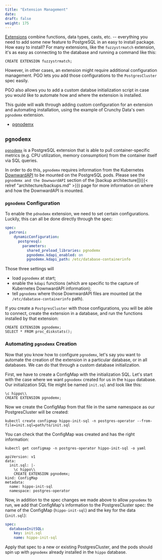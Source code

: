 ```yaml
---
title: "Extension Management"
date:
draft: false
weight: 175
---
```


[Extensions](https://www.postgresql.org/docs/current/external-extensions.html) combine functions, data types, casts, etc. -- everything you need 
to add some new feature to PostgreSQL in an easy to install package. How easy to install?
For many extensions, like the `fuzzystrmatch` extension, it's as easy as connecting to the database and running a command like this:

```
CREATE EXTENSION fuzzystrmatch;
```

However, in other cases, an extension might require additional configuration management. 
PGO lets you add those configurations to the `PostgresCluster` spec easily. 


PGO also allows you to add a custom databse initialization script in case you would like to 
automate how and where the extension is installed. 


This guide will walk through adding custom configuration for an extension and 
automating installation, using the example of Crunchy Data's own `pgnodemx` extension.

- [pgnodemx](#pgnodemx)

## `pgnodemx`

[`pgnodemx`](https://github.com/CrunchyData/pgnodemx) is a PostgreSQL extension
that is able to pull container-specific metrics (e.g. CPU utilization, memory
consumption) from the container itself via SQL queries.

In order to do this, `pgnodemx` requires information from the Kubernetes [DownwardAPI](https://kubernetes.io/docs/tasks/inject-data-application/downward-api-volume-expose-pod-information/) 
to be mounted on the PostgreSQL pods. Please see the `pgnodemx and the DownwardAPI` 
section of the [backup architecture]]({{< relref "architecture/backups.md" >}}) page for more information on 
where and how the DownwardAPI is mounted.

### `pgnodemx` Configuration

To enable the `pdnodemx` extension, we need to set certain configurations. Luckily, 
this can all be done directly through the spec:

```yaml
spec:
  patroni:
    dynamicConfiguration:
      postgresql:
        parameters:
          shared_preload_libraries: pgnodemx
          pgnodemx.kdapi_enabled: on
          pgnodemx.kdapi_path: /etc/database-containerinfo
```

Those three settings will 

* load `pgnodemx` at start;
* enable the `kdapi` functions (which are specific to the capture of Kubernetes DownwardAPI information);
* tell `pgnodemx` where those DownwardAPI files are mounted (at the `/etc/dabatase-containerinfo` path).

If you create a `PostgresCluster` with those configurations, you will be able to connect, 
create the extension in a database, and run the functions installed by that extension:

```
CREATE EXTENSION pgnodemx;
SELECT * FROM proc_diskstats();
```

### Automating `pgnodemx` Creation

Now that you know how to configure `pgnodemx`, let's say you want to automate the creation of 
the extension in a particular database, or in all databases. We can do that through 
a custom database initialization.

First, we have to create a ConfigMap with the initialization SQL. Let's start with the 
case where we want `pgnodemx` created for us in the `hippo` database. Our initialization 
SQL file might be named `init.sql` and look like this:

```
\c hippo\\
CREATE EXTENSION pgnodemx;
```

Now we create the ConfigMap from that file in the same namespace as our PostgresCluster will be created:

```shell
kubectl create configmap hippo-init-sql -n postgres-operator --from-file=init.sql=path/to/init.sql
```

You can check that the ConfigMap was created and has the right information:

```shell
kubectl get configmap -n postgres-operator hippo-init-sql -o yaml

apiVersion: v1
data:
  init.sql: |-
    \c hippo\\
    CREATE EXTENSION pgnodemx;
kind: ConfigMap
metadata:
  name: hippo-init-sql
  namespace: postgres-operator
```

Now, in addition to the spec changes we made above to allow `pgnodemx` to run, 
we add that ConfigMap's information to the PostgresCluster spec: the name of the 
ConfigMap (`hippo-init-sql`) and the key for the data (`init.sql`):

```yaml
spec:
  databaseInitSQL:
    key: init.sql
    name: hippo-init-sql
```

Apply that spec to a new or existing PostgresCluster, and the pods should spin up with 
`pgnodemx` already installed in the `hippo` database.

